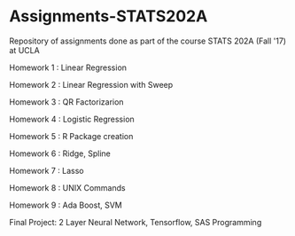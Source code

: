 # Assignments-STATS202A
Repository of assignments done as part of the course STATS 202A (Fall '17)  at UCLA

Homework 1 : Linear Regression

Homework 2 : Linear Regression with Sweep

Homework 3 : QR Factorizarion

Homework 4 : Logistic Regression

Homework 5 : R Package creation 

Homework 6 : Ridge, Spline

Homework 7 : Lasso

Homework 8 : UNIX Commands

Homework 9 : Ada Boost, SVM

Final Project: 2 Layer Neural Network, Tensorflow, SAS Programming
